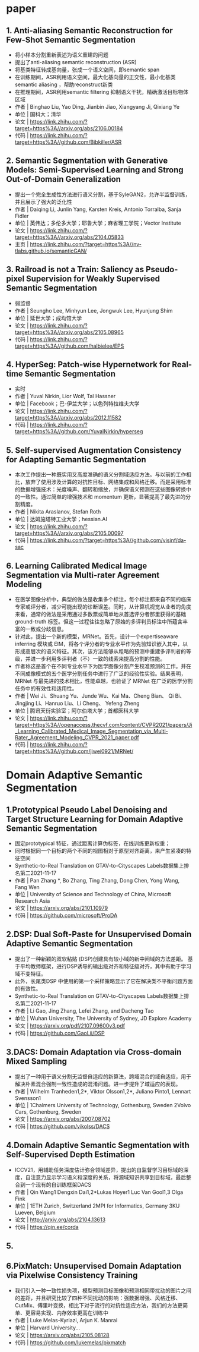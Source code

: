# paper

## 1. Anti-aliasing Semantic Reconstruction for Few-Shot Semantic Segmentation

- 将小样本分割重新表述为语义重建的问题
- 提出了anti-aliasing semantic reconstruction (ASR)
- 将基类特征转成基向量，张成一个语义空间，即semantic span
- 在训练期间，ASR利用语义空间，最大化基向量的正交性，最小化基类semantic aliasing ，帮助reconstruct新类
- 在推理期间，ASR利用semantic filtering 抑制语义干扰，精确激活目标物体区域
- 作者 | Binghao Liu, Yao Ding, Jianbin Jiao, Xiangyang Ji, Qixiang Ye
- 单位 | 国科大；清华
- 论文 | <https://link.zhihu.com/?target=https%3A//arxiv.org/abs/2106.00184>
- 代码 | <https://link.zhihu.com/?target=https%3A//github.com/Bibkiller/ASR>

## 2. Semantic Segmentation with Generative Models: Semi-Supervised Learning and Strong Out-of-Domain Generalization

- 提出一个完全生成性方法进行语义分割，基于SyleGAN2，允许半监督训练，并且展示了强大的泛化性
- 作者 | Daiqing Li, Junlin Yang, Karsten Kreis, Antonio Torralba, Sanja Fidler
- 单位 | 英伟达；多伦多大学；耶鲁大学；麻省理工学院；Vector Institute
- 论文 | <https://link.zhihu.com/?target=https%3A//arxiv.org/abs/2104.05833>
- 主页 | <https://link.zhihu.com/?target=https%3A//nv-tlabs.github.io/semanticGAN/>

## 3. Railroad is not a Train: Saliency as Pseudo-pixel Supervision for Weakly Supervised Semantic Segmentation

- 弱监督
- 作者 | Seungho Lee, Minhyun Lee, Jongwuk Lee, Hyunjung Shim
- 单位 | 延世大学；成均馆大学
- 论文 | <https://link.zhihu.com/?target=https%3A//arxiv.org/abs/2105.08965>
- 代码 | <https://link.zhihu.com/?target=https%3A//github.com/halbielee/EPS>


## 4. HyperSeg: Patch-wise Hypernetwork for Real-time Semantic Segmentation

- 实时
- 作者 | Yuval Nirkin, Lior Wolf, Tal Hassner
- 单位 | Facebook；巴-伊兰大学；以色列特拉维夫大学
- 论文 | <https://link.zhihu.com/?target=https%3A//arxiv.org/abs/2012.11582>
- 代码 | <https://link.zhihu.com/?target=https%3A//github.com/YuvalNirkin/hyperseg>

## 5. Self-supervised Augmentation Consistency for Adapting Semantic Segmentation

- 本次工作提出一种既实用又高度准确的语义分割域适应方法。与以前的工作相比，放弃了使用涉及计算的对抗性目标、网络集成和风格迁移。而是采用标准的数据增强技术：光度噪声、翻转和缩放，并确保语义预测在这些图像转换中的一致性。通过简单的增强技术和 momentum 更新，显著提高了最先进的分割精度。
- 作者 | Nikita Araslanov, Stefan Roth
- 单位 | 达姆施塔特工业大学；hessian.AI
- 论文 | <https://link.zhihu.com/?target=https%3A//arxiv.org/abs/2105.00097>
- 代码 | <https://link.zhihu.com/?target=https%3A//github.com/visinf/da-sac>


## 6. Learning Calibrated Medical Image Segmentation via Multi-rater Agreement Modeling

- 在医学图像分析中，典型的做法是收集多个标注，每个标注都来自不同的临床专家或评分者，减少可能出现的诊断误差。同时，从计算机视觉从业者的角度来看，通常的做法是采用通过多数票或简单地从首选评分者那里获得的基础ground-truth 标签。但这一过程往往忽略了原始的多评判员标注中所蕴含丰富的一致或分歧信息。
- 针对此，提出一个新的模型，MRNet。首先，设计一个expertiseaware inferring 模块或 EIM，将各个评分者的专业水平作为先验知识嵌入其中，以形成高层次的语义特征。其次，该方法能够从粗略的预测中重建多评判者的等级，并进一步利用多评判者（不）一致的线索来提高分割的性能。
- 作者称这是首个在不同专业水平下为医学图像分割产生校准预测的工作。并在不同成像模式的五个医学分割任务中进行了广泛的经验性实验。结果表明，MRNet 与最先进的技术相比，性能卓越，也验证了 MRNet 在广泛的医学分割任务中的有效性和适用性。
- 作者 | Wei Ji、Shuang Yu、Junde Wu、Kai Ma、Cheng Bian、 Qi Bi、Jingjing Li、Hanruo Liu、Li Cheng、 Yefeng Zheng
- 单位 | 腾讯天衍实验室；阿尔伯塔大学；首都医科大学
- 论文 | <https://link.zhihu.com/?target=https%3A//openaccess.thecvf.com/content/CVPR2021/papers/Ji_Learning_Calibrated_Medical_Image_Segmentation_via_Multi-Rater_Agreement_Modeling_CVPR_2021_paper.pdf>
- 代码 | <https://link.zhihu.com/?target=https%3A//github.com/jiwei0921/MRNet/>

# Domain Adaptive Semantic Segmentation

## 1.Prototypical Pseudo Label Denoising and Target Structure Learning for Domain Adaptive Semantic Segmentation

- 固定prototypical 特征，通过距离计算伪标签，在线训练更新权重；
- 同时根据同一个目标的两个不同的视图相对于原型对齐距离，来产生紧凑的特征空间
- Synthetic-to-Real Translation on GTAV-to-Cityscapes Labels数据集上排名第二2021-11-17
- 作者 | Pan Zhang *, Bo Zhang, Ting Zhang, Dong Chen, Yong Wang, Fang Wen
- 单位 | University of Science and Technology of China, Microsoft Research Asia
- 论文 | https://arxiv.org/abs/2101.10979
- 代码 | https://github.com/microsoft/ProDA

## 2.DSP: Dual Soft-Paste for Unsupervised Domain Adaptive Semantic Segmentation

- 提出了一种新颖的双软粘贴 (DSP)创建具有较小域的新中间域的方法差距。 基于平均教师框架，进行DSP诱导的输出级对齐和特征级对齐，其中有助于学习域不变特征。
- 此外，长尾类DSP 中使用的第一个采样策略显示了它在解决类不平衡问题方面的有效性。 
- Synthetic-to-Real Translation on GTAV-to-Cityscapes Labels数据集上排名第二2021-11-17
- 作者 | Li Gao, Jing Zhang, Lefei Zhang, and Dacheng Tao
- 单位 | Wuhan University, The University of Sydney, JD Explore Academy
- 论文 | https://arxiv.org/pdf/2107.09600v3.pdf
- 代码 | https://github.com/GaoLii/DSP

## 3.DACS: Domain Adaptation via Cross-domain Mixed Sampling

- 提出了一种用于语义分割无监督自适应的新算法，跨域混合的域自适应，用于解决朴素混合强制一致性造成的混淆问题。进一步提升了域适应的表现。
- 作者 | Wilhelm Tranheden1,2*, Viktor Olsson1,2*, Juliano Pinto1, Lennart Svensson1
- 单位 | 1Chalmers University of Technology, Gothenburg, Sweden 2Volvo Cars, Gothenburg, Sweden
- 论文 | https://arxiv.org/abs/2007.08702
- 代码 | https://github.com/vikolss/DACS

## 4.Domain Adaptive Semantic Segmentation with Self-Supervised Depth Estimation

- ICCV21，用辅助任务深度估计弥合领域差异，提出的自监督学习目标域的深度，自注意力显示学习语义和深度的关系，将源域知识共享到目标域，最后整合到一个现有的自训练框架DACS
- 作者 | Qin Wang1 Dengxin Dai1,2*Lukas Hoyer1 Luc Van Gool1,3 Olga Fink
- 单位 | 1ETH Zurich, Switzerland 2MPI for Informatics, Germany 3KU Lueven, Belgium
- 论文 | http://arxiv.org/abs/2104.13613
- 代码 | https://qin.ee/corda

## 5. 

## 6.PixMatch: Unsupervised Domain Adaptation via Pixelwise Consistency Training

- 我们引入一种一致性损失项，模型预测目标图像和预测相同带扰动的图片之间的差距，并且研究比较了四种不同扰动的影响：强数据增强、风格迁移、CutMix、傅里叶变换，相比下对于流行的对抗性适应方法，我们的方法更简单、更容易实现、内存效率更高在训练中
- 作者 | Luke Melas-Kyriazi, Arjun K. Manrai
- 单位 | Harvard University...
- 论文 | https://arxiv.org/abs/2105.08128
- 代码 | https://github.com/lukemelas/pixmatch
